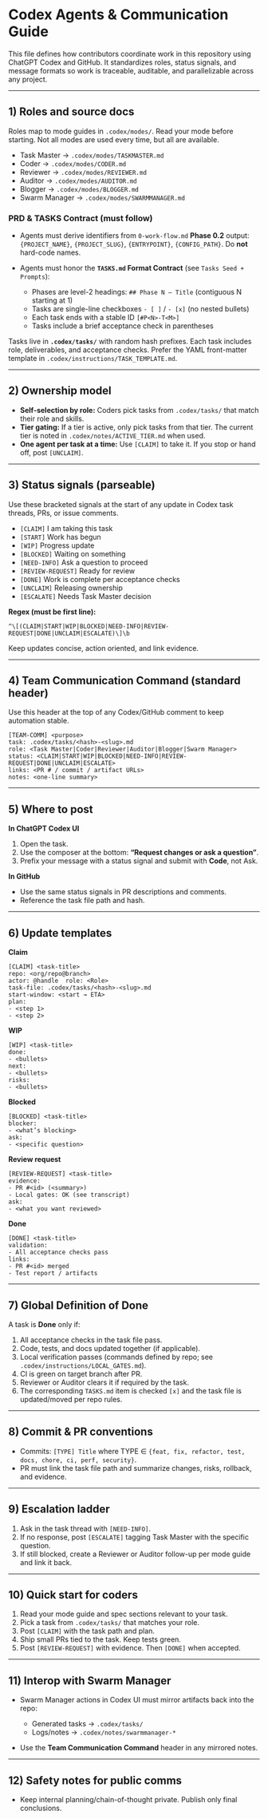 # Codex Agents & Communication Guide

This file defines how contributors coordinate work in this repository using ChatGPT Codex and GitHub. It standardizes roles, status signals, and message formats so work is traceable, auditable, and parallelizable across any project.

---

## 1) Roles and source docs

Roles map to mode guides in `.codex/modes/`. Read your mode before starting. Not all modes are used every time, but all are available.

* Task Master → `.codex/modes/TASKMASTER.md`
* Coder → `.codex/modes/CODER.md`
* Reviewer → `.codex/modes/REVIEWER.md`
* Auditor → `.codex/modes/AUDITOR.md`
* Blogger → `.codex/modes/BLOGGER.md`
* Swarm Manager → `.codex/modes/SWARMMANAGER.md`

### PRD & TASKS Contract (must follow)

* Agents must derive identifiers from `0-work-flow.md` **Phase 0.2** output: `{PROJECT_NAME}`, `{PROJECT_SLUG}`, `{ENTRYPOINT}`, `{CONFIG_PATH}`. Do **not** hard-code names.
* Agents must honor the **`TASKS.md` Format Contract** (see `Tasks Seed + Prompts`):

  * Phases are level-2 headings: `## Phase N – Title` (contiguous N starting at 1)
  * Tasks are single-line checkboxes `- [ ]` / `- [x]` (no nested bullets)
  * Each task ends with a stable ID `[#P<N>-T<M>]`
  * Tasks include a brief acceptance check in parentheses

Tasks live in **`.codex/tasks/`** with random hash prefixes. Each task includes role, deliverables, and acceptance checks. Prefer the YAML front-matter template in `.codex/instructions/TASK_TEMPLATE.md`.

---

## 2) Ownership model

* **Self-selection by role:** Coders pick tasks from `.codex/tasks/` that match their role and skills.
* **Tier gating:** If a tier is active, only pick tasks from that tier. The current tier is noted in `.codex/notes/ACTIVE_TIER.md` when used.
* **One agent per task at a time:** Use `[CLAIM]` to take it. If you stop or hand off, post `[UNCLAIM]`.

---

## 3) Status signals (parseable)

Use these bracketed signals at the start of any update in Codex task threads, PRs, or issue comments.

* `[CLAIM]` I am taking this task
* `[START]` Work has begun
* `[WIP]` Progress update
* `[BLOCKED]` Waiting on something
* `[NEED-INFO]` Ask a question to proceed
* `[REVIEW-REQUEST]` Ready for review
* `[DONE]` Work is complete per acceptance checks
* `[UNCLAIM]` Releasing ownership
* `[ESCALATE]` Needs Task Master decision

**Regex (must be first line):**

```
^\[(CLAIM|START|WIP|BLOCKED|NEED-INFO|REVIEW-REQUEST|DONE|UNCLAIM|ESCALATE)\]\b
```

Keep updates concise, action oriented, and link evidence.

---

## 4) Team Communication Command (standard header)

Use this header at the top of any Codex/GitHub comment to keep automation stable.

```
[TEAM-COMM] <purpose>
task: .codex/tasks/<hash>-<slug>.md
role: <Task Master|Coder|Reviewer|Auditor|Blogger|Swarm Manager>
status: <CLAIM|START|WIP|BLOCKED|NEED-INFO|REVIEW-REQUEST|DONE|UNCLAIM|ESCALATE>
links: <PR # / commit / artifact URLs>
notes: <one-line summary>
```

---

## 5) Where to post

**In ChatGPT Codex UI**

1. Open the task.
2. Use the composer at the bottom: **“Request changes or ask a question”**.
3. Prefix your message with a status signal and submit with **Code**, not Ask.

**In GitHub**

* Use the same status signals in PR descriptions and comments.
* Reference the task file path and hash.

---

## 6) Update templates

**Claim**

```
[CLAIM] <task-title>
repo: <org/repo@branch>
actor: @handle  role: <Role>
task-file: .codex/tasks/<hash>-<slug>.md
start-window: <start → ETA>
plan:
- <step 1>
- <step 2>
```

**WIP**

```
[WIP] <task-title>
done:
- <bullets>
next:
- <bullets>
risks:
- <bullets>
```

**Blocked**

```
[BLOCKED] <task-title>
blocker:
- <what’s blocking>
ask:
- <specific question>
```

**Review request**

```
[REVIEW-REQUEST] <task-title>
evidence:
- PR #<id> (<summary>)
- Local gates: OK (see transcript)
ask:
- <what you want reviewed>
```

**Done**

```
[DONE] <task-title>
validation:
- All acceptance checks pass
links:
- PR #<id> merged
- Test report / artifacts
```

---

## 7) Global Definition of Done

A task is **Done** only if:

1. All acceptance checks in the task file pass.
2. Code, tests, and docs updated together (if applicable).
3. Local verification passes (commands defined by repo; see `.codex/instructions/LOCAL_GATES.md`).
4. CI is green on target branch after PR.
5. Reviewer or Auditor clears it if required by the task.
6. The corresponding `TASKS.md` item is checked `[x]` and the task file is updated/moved per repo rules.

---

## 8) Commit & PR conventions

* Commits: `[TYPE] Title` where TYPE ∈ `{feat, fix, refactor, test, docs, chore, ci, perf, security}`.
* PR must link the task file path and summarize changes, risks, rollback, and evidence.

---

## 9) Escalation ladder

1. Ask in the task thread with `[NEED-INFO]`.
2. If no response, post `[ESCALATE]` tagging Task Master with the specific question.
3. If still blocked, create a Reviewer or Auditor follow-up per mode guide and link it back.

---

## 10) Quick start for coders

1. Read your mode guide and spec sections relevant to your task.
2. Pick a task from `.codex/tasks/` that matches your role.
3. Post `[CLAIM]` with the task path and plan.
4. Ship small PRs tied to the task. Keep tests green.
5. Post `[REVIEW-REQUEST]` with evidence. Then `[DONE]` when accepted.

---

## 11) Interop with Swarm Manager

* Swarm Manager actions in Codex UI must mirror artifacts back into the repo:

  * Generated tasks → `.codex/tasks/`
  * Logs/notes → `.codex/notes/swarmmanager-*`
* Use the **Team Communication Command** header in any mirrored notes.

---

## 12) Safety notes for public comms

* Keep internal planning/chain-of-thought private. Publish only final conclusions.
